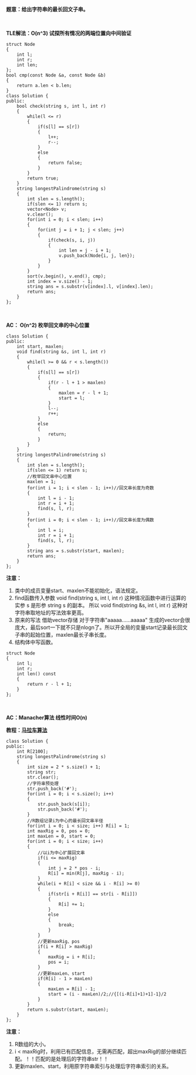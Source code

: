 **题意：给出字符串的最长回文子串。**

<br/>

**TLE解法：O(n^3) 试探所有情况的两端位置向中间验证**

```
struct Node
{
    int l;
    int r;
    int len;
};
bool cmp(const Node &a, const Node &b)
{
    return a.len < b.len;
}
class Solution {
public:
    bool check(string s, int l, int r)
    {
        while(l <= r)
        {
            if(s[l] == s[r])
            {
                l++;
                r--;
            }
            else
            {
                return false;
            }
        }
        return true;
    }
    string longestPalindrome(string s)
    {
        int slen = s.length();
        if(slen <= 1) return s;
        vector<Node> v;
        v.clear();
        for(int i = 0; i < slen; i++)
        {
            for(int j = i + 1; j < slen; j++)
            {
                if(check(s, i, j))
                {
                    int len = j - i + 1;
                    v.push_back(Node{i, j, len});
                }
            }
        }
        sort(v.begin(), v.end(), cmp);
        int index = v.size() - 1;
        string ans = s.substr(v[index].l, v[index].len);
        return ans;
    }
};
```
<br/>

**AC： O(n^2) 枚举回文串的中心位置**

```
class Solution {
public:
    int start, maxlen;
    void find(string &s, int l, int r)
    {
        while(l >= 0 && r < s.length())
        {
            if(s[l] == s[r])
            {
                if(r - l + 1 > maxlen)
                {
                    maxlen = r - l + 1;
                    start = l;
                }
                l--;
                r++;
            }
            else
            {
                return;
            }
        }
    }
    string longestPalindrome(string s)
    {
        int slen = s.length();
        if(slen <= 1) return s;
        //枚举回文串中心位置
        maxlen = 1;
        for(int i = 1; i < slen - 1; i++)//回文串长度为奇数
        {
            int l = i - 1;
            int r = i + 1;
            find(s, l, r);
        }
        for(int i = 0; i < slen - 1; i++)//回文串长度为偶数
        {
            int l = i;
            int r = i + 1;
            find(s, l, r);
        }
        string ans = s.substr(start, maxlen);
        return ans;
    }
};
```

**注意：**

1. 类中的成员变量start、maxlen不能初始化，语法规定。
2. find函数传入参数 void find(string s, int l, int r) 这种情况函数中进行运算的实参 s 是形参 string s 的副本。
所以 void find(string &s, int l, int r) 这种对字符串取地址的写法效率更高。
3. 原来的写法 借助vector存储 对于字符串"aaaaa......aaaaa" 生成的vector会很庞大，最后sort一下就不只是nlogn了。所以开全局的变量start记录最长回文子串的起始位置，maxlen最长子串长度。
4. 结构体中写函数。
```
struct Node
{
    int l;
    int r;
    int len() const
    {
        return r - l + 1;
    }
};
```

<br/>

**AC：Manacher算法 线性时间O(n)**

**教程：[马拉车算法](https://segmentfault.com/a/1190000003914228)**
```
class Solution {
public:
    int R[2100];
    string longestPalindrome(string s)
    {
        int size = 2 * s.size() + 1;
        string str;
        str.clear();
        //字符串预处理
        str.push_back('#');
        for(int i = 0; i < s.size(); i++)
        {
            str.push_back(s[i]);
            str.push_back('#');
        }
        //R数组记录i为中心的最长回文串半径
        for(int i = 0; i < size; i++) R[i] = 1;
        int maxRig = 0, pos = 0;
        int maxLen = 0, start = 0;
        for(int i = 0; i < size; i++)
        {
            //以i为中心扩展回文串
            if(i <= maxRig)
            {
                int j = 2 * pos - i;
                R[i] = min(R[j], maxRig - i);
            }
            while(i + R[i] < size && i - R[i] >= 0)
            {
                if(str[i + R[i]] == str[i - R[i]])
                {
                    R[i] += 1;
                }
                else
                {
                    break;
                }
            }
            //更新maxRig、pos
            if(i + R[i] > maxRig)
            {
                maxRig = i + R[i];
                pos = i;
            }
            //更新maxLen、start
            if(R[i] - 1 > maxLen)
            {
                maxLen = R[i] - 1;
                start = (i - maxLen)/2;//{[(i-R[i]+1)+1]-1}/2
            }
        }
        return s.substr(start, maxLen);
    }
};
```
**注意：**

1. R数组的大小。
2. i < maxRig时，利用已有匹配信息，无需再匹配，超出maxRig的部分继续匹配。！！匹配的是处理后的字符串str！！
3. 更新maxlen、start，利用原字符串索引与处理后字符串索引的关系。
